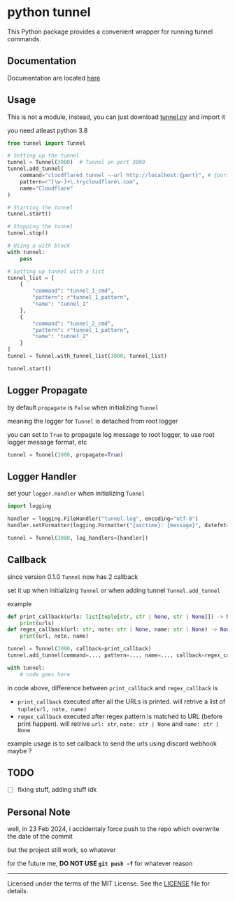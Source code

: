 # python tunnel

This Python package provides a convenient wrapper for running tunnel commands.

## Documentation

Documentation are located [here](https://cupang-afk.github.io/subprocess-tunnel/)

## Usage

This is not a module, instead, you can just download [tunnel.py](https://github.com/cupang-afk/subprocess-tunnel/blob/master/src/tunnel.py) and import it

you need atleast python 3.8

```python
from tunnel import Tunnel

# Setting up the tunnel
tunnel = Tunnel(3000)  # Tunnel on port 3000
tunnel.add_tunnel(
    command="cloudflared tunnel --url http://localhost:{port}", # {port} automatically changed to 3000
    pattern=r"[\w-]+\.trycloudflare\.com",
    name="Cloudflare"
)

# Starting the tunnel
tunnel.start()

# Stopping the tunnel
tunnel.stop()

# Using a with block
with tunnel:
    pass

# Setting up tunnel with a list
tunnel_list = [
    {
        "command": "tunnel_1_cmd",
        "pattern": r"tunnel_1_pattern",
        "name": "tunnel_1"
    },
    {
        "command": "tunnel_2_cmd",
        "pattern": r"tunnel_1_pattern",
        "name": "tunnel_2"
    }
]
tunnel = Tunnel.with_tunnel_list(3000, tunnel_list)

tunnel.start()
```

## Logger Propagate

by default `propagate` is `False` when initializing `Tunnel`

meaning the logger for `Tunnel` is detached from root logger

you can set to `True` to propagate log message to root logger, to use root logger message format, etc

```python
tunnel = Tunnel(3000, propagate=True)
```

## Logger Handler

set your `logger.Handler` when initializing `Tunnel`

```python
import logging

handler = logging.FileHandler("tunnel.log", encoding="utf-8")
handler.setFormatter(logging.Formatter("{asctime}: {message}", datefmt="%X", style="{"))

tunnel = Tunnel(3000, log_handlers=[handler])
```

## Callback

since version 0.1.0 `Tunnel` now has 2 callback

set it up when initializing `Tunnel`
or when adding tunnel `Tunnel.add_tunnel`

example

```python
def print_callback(urls: list[tuple[str, str | None, str | None]]) -> None:
    print(urls)
def regex_callback(url: str, note: str | None, name: str | None) -> None:
    print(url, note, name)

tunnel = Tunnel(3000, callback=print_callback)
tunnel.add_tunnel(command=..., pattern=..., name=..., callback=regex_callback)

with tunnel:
    # code goes here
```

in code above, difference between `print_callback` and `regex_callback` is

- `print_callback` executed after all the URLs is printed. will retrive a list of `tuple(url, note, name)`
- `regex_callback` executed after regex pattern is matched to URL (before print happen). will retrive `url: str`, `note: str | None` and `name: str | None`

example usage is to set callback to send the urls using discord webhook maybe ?

## TODO

- [ ] fixing stuff, adding stuff idk

## Personal Note

well, in 23 Feb 2024, i accidentaly force push to the repo which overwrite the date of the commit

but the project still work, so whatever

for the future me, **DO NOT USE `git push -f`** for whatever reason

---

Licensed under the terms of the MIT License. See the [LICENSE](https://github.com/cupang-afk/subprocess-tunnel/blob/master/LICENSE) file for details.
